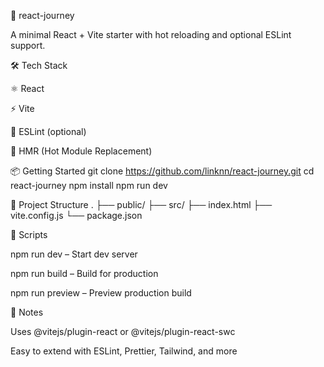 🚀 react-journey

A minimal React + Vite starter with hot reloading and optional ESLint support.

🛠️ Tech Stack

⚛️ React

⚡ Vite

🧹 ESLint (optional)

🔁 HMR (Hot Module Replacement)

📦 Getting Started
git clone https://github.com/linknn/react-journey.git
cd react-journey
npm install
npm run dev

📁 Project Structure
.
├── public/
├── src/
├── index.html
├── vite.config.js
└── package.json

🧰 Scripts

npm run dev – Start dev server

npm run build – Build for production

npm run preview – Preview production build

📝 Notes

Uses @vitejs/plugin-react
or @vitejs/plugin-react-swc

Easy to extend with ESLint, Prettier, Tailwind, and more
